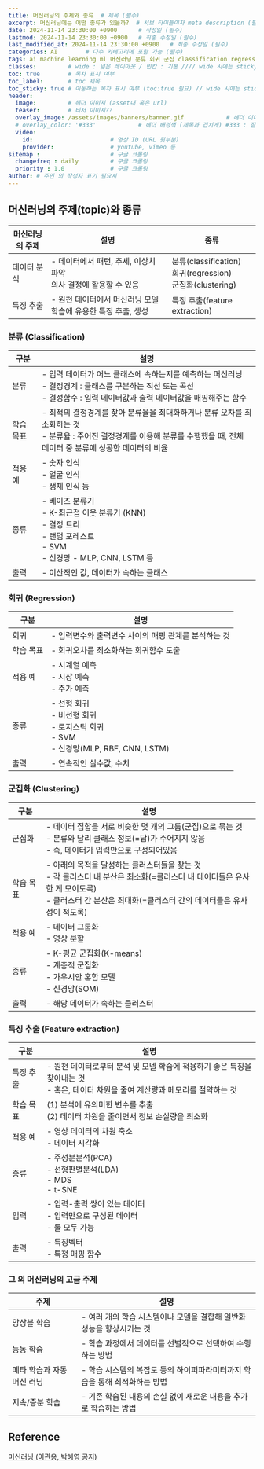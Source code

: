 ```yaml
---
title: 머신러닝의 주제와 종류  # 제목 (필수)
excerpt: 머신러닝에는 어떤 종류가 있을까?  # 서브 타이틀이자 meta description (필수)
date: 2024-11-14 23:30:00 +0900      # 작성일 (필수)
lastmod: 2024-11-14 23:30:00 +0900   # 최종 수정일 (필수)
last_modified_at: 2024-11-14 23:30:00 +0900   # 최종 수정일 (필수)
categories: AI        # 다수 카테고리에 포함 가능 (필수)
tags: ai machine learning ml 머신러닝 분류 회귀 군집 classification regression clustering                     # 태그 복수개 가능 (필수)
classes:         # wide : 넓은 레이아웃 / 빈칸 : 기본 //// wide 시에는 sticky toc 불가
toc: true        # 목차 표시 여부
toc_label:       # toc 제목
toc_sticky: true # 이동하는 목차 표시 여부 (toc:true 필요) // wide 시에는 sticky toc 불가
header: 
  image:         # 헤더 이미지 (asset내 혹은 url)
  teaser:        # 티저 이미지??
  overlay_image: /assets/images/banners/banner.gif            # 헤더 이미지 (제목과 겹치게)
  # overlay_color: '#333'            # 헤더 배경색 (제목과 겹치게) #333 : 짙은 회색 (필수)
  video:
    id:                      # 영상 ID (URL 뒷부분)
    provider:                # youtube, vimeo 등
sitemap :                    # 구글 크롤링
  changefreq : daily         # 구글 크롤링
  priority : 1.0             # 구글 크롤링
author: # 주인 외 작성자 표기 필요시
---
```

<!--postNo: 20241114_002-->  

## 머신러닝의 주제(topic)와 종류  

|머신러닝의 주제|설명|종류|
|---|---|---|
|데이터 분석|- 데이터에서 패턴, 추세, 이상치 파악<br>의사 결정에 활용할 수 있음|분류(classification)<br>회귀(regression)<br>군집화(clustering)|
|특징 추출|- 원천 데이터에서 머신러닝 모델 학습에 유용한 특징 추출, 생성|특징 추출(feature extraction)|  

### 분류 (Classification)  

|구분|설명|
|---|---|
|분류|- 입력 데이터가 어느 클래스에 속하는지를 예측하는 머신러닝<br>- 결정경계 : 클래스를 구분하는 직선 또는 곡선<br>- 결정함수 : 입력 데이터값과 출력 데이터값을 매핑해주는 함수|
|학습 목표|- 최적의 결정경계를 찾아 분류율을 최대화하거나 분류 오차를 최소화하는 것<br>- 분류율 : 주어진 결정경계를 이용해 분류를 수행했을 때, 전체 데이터 중 분류에 성공한 데이터의 비율|
|적용 예|- 숫자 인식<br>- 얼굴 인식<br>- 생체 인식 등|
|종류|- 베이즈 분류기<br>- K-최근접 이웃 분류기 (KNN)<br>- 결정 트리<br>- 랜덤 포레스트<br>- SVM<br>- 신경망 - MLP, CNN, LSTM 등|
|출력|- 이산적인 값, 데이터가 속하는 클래스|



### 회귀 (Regression)  

|구분|설명|
|---|---|
|회귀|- 입력변수와 출력변수 사이의 매핑 관계를 분석하는 것|
|학습 목표|- 회귀오차를 최소화하는 회귀함수 도출|
|적용 예|- 시계열 예측<br>- 시장 예측<br>- 주가 예측|
|종류|- 선형 회귀<br>- 비선형 회귀<br>- 로지스틱 회귀<br>- SVM<br>- 신경망(MLP, RBF, CNN, LSTM)|
|출력|- 연속적인 실수값, 수치|


### 군집화 (Clustering)  

|구분|설명|
|---|---|
|군집화|- 데이터 집합을 서로 비슷한 몇 개의 그룹(군집)으로 묶는 것<br>- 분류와 달리 클래스 정보(=답)가 주어지지 않음<br>- 즉, 데이터가 입력만으로 구성되어있음|
|학습 목표|- 아래의 목적을 달성하는 클러스터들을 찾는 것<br>- 각 클러스터 내 분산은 최소화(=클러스터 내 데이터들은 유사한 게 모이도록)<br>- 클러스터 간 분산은 최대화(=클러스터 간의 데이터들은 유사성이 적도록)|
|적용 예|- 데이터 그룹화<br>- 영상 분할|
|종류|- K-평균 군집화(K-means)<br>- 계층적 군집화<br>- 가우시안 혼합 모델<br>- 신경망(SOM)|
|출력|- 해당 데이터가 속하는 클러스터|



### 특징 추출 (Feature extraction)   

|구분|설명|
|---|---|
|특징 추출|- 원천 데이터로부터 분석 및 모델 학습에 적용하기 좋은 특징을 찾아내는 것<br>- 혹은, 데이터 차원을 줄여 계산량과 메모리를 절약하는 것|
|학습 목표|(1) 분석에 유의미한 변수를 추출<br>(2) 데이터 차원을 줄이면서 정보 손실량을 최소화|
|적용 예|- 영상 데이터의 차원 축소<br>- 데이터 시각화|
|종류|- 주성분분석(PCA)<br>- 선형판별분석(LDA)<br>- MDS<br>- t-SNE|
|입력|- 입력-출력 쌍이 있는 데이터<br>- 입력만으로 구성된 데이터<br>- 둘 모두 가능|
|출력|- 특징벡터<br>- 특정 매핑 함수|


### 그 외 머신러닝의 고급 주제  

|주제|설명|
|---|---|
|앙상블 학습|- 여러 개의 학습 시스템이나 모델을 결합해 일반화 성능을 향상시키는 것|
|능동 학습|- 학습 과정에서 데이터를 선별적으로 선택하여 수행하는 방법|
|메타 학습과 자동 머신 러닝|- 학습 시스템의 복잡도 등의 하이퍼파라미터까지 학습을 통해 최적화하는 방법|
|지속/증분 학습|- 기존 학습된 내용의 손실 없이 새로운 내용을 추가로 학습하는 방법|



## Reference  

[머신러닝 (이관용, 박혜영 공저)](https://search.shopping.naver.com/book/catalog/33751852618?cat_id=50005558&frm=PBOKPRO&query=머신러닝+이관용&NaPm=ct%3Dm3hfzyhc%7Cci%3D228c56736e9b189c35b08cbd8c5ddb7f9e67e63e%7Ctr%3Dboknx%7Csn%3D95694%7Chk%3D8bfde20797c97955dc000ea62799753a0da42a06)
  